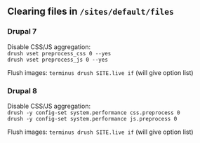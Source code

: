 ## Clearing files in `/sites/default/files`

### Drupal 7

Disable CSS/JS aggregation:  
`drush vset preprocess_css 0 --yes`  
`drush vset preprocess_js 0 --yes`  

Flush images:
`terminus drush SITE.live if` (will give option list)

### Drupal 8

Disable CSS/JS aggregation:  
`drush -y config-set system.performance css.preprocess 0`  
`drush -y config-set system.performance js.preprocess 0`  

Flush images:
`terminus drush SITE.live if` (will give option list)
